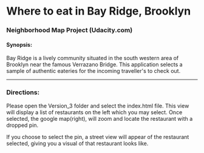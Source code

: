 # Where to eat in Bay Ridge, Brooklyn

### Neighborhood Map Project (Udacity.com)

#### Synopsis:
Bay Ridge is a lively community situated in the south western area of Brooklyn near the famous Verrazano Bridge. This application selects a sample of authentic eateries for the incoming traveller's to check out.

---
### Directions:
Please open the Version_3 folder and select the index.html file. This view will display a list of restaurants on the left which you may select. Once selected, the google map(right), will zoom and locate the restaurant with a dropped pin.

If you choose to select the pin, a street view will appear of the restaurant selected, giving you a visual of that restaurant looks like.
